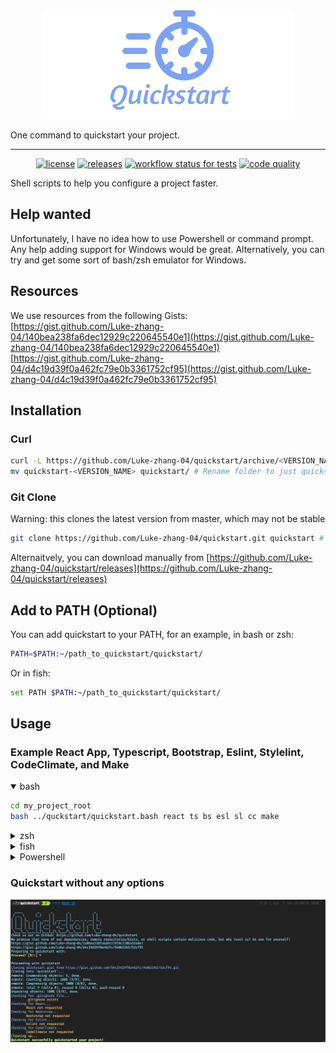 <div align="center">
    <a href="https://github.com/Luke-zhang-04/quickstart"><img alt="logo" src="assets/logo.png"/></a>
</div>

One command to quickstart your project.

***

<p align="center">
    <a href="https://github.com/Luke-zhang-04/quickstart/blob/master/LICENSE"><img alt="license" src="https://img.shields.io/github/license/luke-zhang-04/quickstart"/></a>
    <a href="https://github.com/Luke-zhang-04/quickstart/releases"><img alt="releases" src="https://img.shields.io/github/v/release/luke-zhang-04/quickstart?include_prereleases"/></a>
    <a href="https://github.com/Luke-zhang-04/quickstart/actions?query=workflow%3Atests"><img alt="workflow status for tests" src="https://img.shields.io/github/workflow/status/luke-zhang-04/quickstart/tests?label=tests&logo=github"/></a>
    <a href="http://app.codacy.com/manual/luke.zhang2004/quickstart/dashboard"><img alt="code quality" src="https://img.shields.io/codacy/grade/0b270b2c532d4ee4bcfd76e4a4548443?logo=codacy"/></a>
</p>

Shell scripts to help you configure a project faster.

## Help wanted
Unfortunately, I have no idea how to use Powershell or command prompt. Any help adding support for Windows would be great. Alternatively, you can try and get some sort of bash/zsh emulator for Windows.

## Resources
We use resources from the following Gists:<br/>
[https://gist.github.com/Luke-zhang-04/140bea238fa6dec12929c220645540e1](https://gist.github.com/Luke-zhang-04/140bea238fa6dec12929c220645540e1)<br/>
[https://gist.github.com/Luke-zhang-04/d4c19d39f0a462fc79e0b3361752cf95](https://gist.github.com/Luke-zhang-04/d4c19d39f0a462fc79e0b3361752cf95)

## Installation
### Curl
```bash
curl -L https://github.com/Luke-zhang-04/quickstart/archive/<VERSION_NAME>.tar.gz | tar zx # Download file
mv quickstart-<VERSION_NAME> quickstart/ # Rename folder to just quickstart
```
### Git Clone
Warning: this clones the latest version from master, which may not be stable
```bash
git clone https://github.com/Luke-zhang-04/quickstart.git quickstart # Clones repo to quickstart dir
```
Alternaitvely, you can download manually from [https://github.com/Luke-zhang-04/quickstart/releases](https://github.com/Luke-zhang-04/quickstart/releases)

## Add to PATH (Optional)
You can add quickstart to your PATH, for an example, in bash or zsh:
```bash
PATH=$PATH:~/path_to_quickstart/quickstart/
```
Or in fish:
```bash
set PATH $PATH:~/path_to_quickstart/quickstart/
```

## Usage
### Example React App, Typescript, Bootstrap, Eslint, Stylelint, CodeClimate, and Make
<details open>
<summary>bash</summary>
<p>

```bash
cd my_project_root
bash ../quckstart/quickstart.bash react ts bs esl sl cc make
```
</p>
</details>
<details>
<summary>zsh</summary>
<p>
Coming soon, for now, just run with bash

```zsh
cd my_project_root
bash ../quckstart/quickstart.bash react ts bs esl sl cc make
```
</p>
</details>
<details>
<summary>fish</summary>
<p>
Coming soon, for now, just run with bash

```shell
cd my_project_root
bash ../quckstart/quickstart.bash react ts bs esl sl cc make
```
</p>
</details>
<details>
<summary>Powershell</summary>
<p>
Coming soon
</p>
</details>

### Quickstart without any options
<img alt="example" src="assets/example.png"/>
